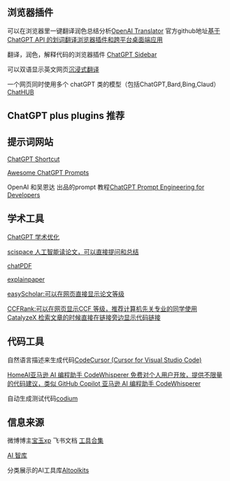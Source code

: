 ## 浏览器插件
可以在浏览器里一键翻译润色总结分析[OpenAI Translator](https://chrome.google.com/webstore/detail/openai-translator/ogjibjphoadhljaoicdnjnmgokohngcc) 官方github地址[基于 ChatGPT API 的划词翻译浏览器插件和跨平台桌面端应用](https://github.com/yetone/openai-translator)
 
 翻译，润色，解释代码的浏览器插件 [ChatGPT Sidebar](https://chatgpt-sidebar.com/)
 
 可以双语显示英文网页[沉浸式翻译](https://chrome.google.com/webstore/detail/immersive-translate/bpoadfkcbjbfhfodiogcnhhhpibjhbnh)
 
 一个网页同时使用多个 chatGPT 类的模型（包括ChatGPT,Bard,Bing,Claud）[ChatHUB](https://chrome.google.com/webstore/detail/chathub-all-in-one-chatbo/iaakpnchhognanibcahlpcplchdfmgma)

## ChatGPT plus plugins 推荐

## 提示词网站
[ChatGPT Shortcut](https://newzone.top/chatgpt/)

[Awesome ChatGPT Prompts](https://github.com/f/awesome-chatgpt-prompts)


OpenAI 和吴恩达 出品的prompt 教程[ChatGPT Prompt Engineering for Developers](https://learn.deeplearning.ai/chatgpt-prompt-eng/lesson/1/introduction)


## 学术工具
[ChatGPT 学术优化](https://github.com/binary-husky/chatgpt_academic)

[scispace 人工智能读论文，可以直接提问和总结](https://typeset.io/)

[chatPDF](https://www.chatpdf.com/)

[explainpaper](https://www.explainpaper.com/)

[easyScholar:可以在网页直接显示论文等级](https://chrome.google.com/webstore/detail/easyscholar/njgedjcccpcfmjecccaajkjiphpddfji?hl=zh-CN)

[CCFRank:可以在网页显示CCF 等级，推荐计算机先关专业的同学使用](https://chrome.google.com/webstore/detail/ccfrank/pfcajmbenomfbjnbjhgbnbdjmiklnkie?hl=zh-CN)
[CatalyzeX 检索文章的时候直接在链接旁边显示代码链接](https://chrome.google.com/webstore/detail/aiml-papers-with-code-eve/aikkeehnlfpamidigaffhfmgbkdeheil)

## 代码工具
自然语言描述来生成代码[CodeCursor (Cursor for Visual Studio Code)](https://github.com/Helixform/CodeCursor)

[HomeAI亚马逊 AI 编程助手 CodeWhisperer 免费对个人用户开放，提供不限量的代码建议，类似 GitHub Copilot
亚马逊 AI 编程助手 CodeWhisperer](https://www.appinn.com/amazon-codewhisperer/)

自动生成测试代码[codium](https://www.codium.ai/#home-wait)

## 信息来源
微博博主[宝玉xp](https://weibo.com/u/1727858283)
飞书文档 [工具合集](https://bytedance.feishu.cn/base/AIMAbnJxQaNgSGsBAtwcdAkLnvf?table=tblmZTd8VuUOOONh&view=vew0Eo17BB&continueFlag=65b5f564557a5863fb2f42d9bf7b5a89)

[AI 智库](https://ki6j1b0d92h.feishu.cn/wiki/wikcnj4ZePHZALh51yfo3cHMxag)

分类展示的AI工具库[AItoolkits](https://www.aitoolkit.org/?continueFlag=79ffd5fcb61f5a609d5f0e732d0f2e83)
